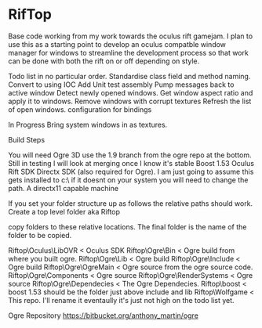 RifTop
======


Base code working from my work towards the oculus rift gamejam. I plan to use this as a starting point to develop an oculus compatble window manager for windows to streamline the development process so that work can be done with both the rift on or off depending on style.

Todo list in no particular order.
Standardise class field and method naming.
Convert to using IOC
Add Unit test assembly
Pump messages back to active window
Detect newly opened windows.
Get window aspect ratio and apply it to windows.
Remove windows with corrupt textures
Refresh the list of open windows.
configuration for bindings



In Progress
Bring system windows in as textures.

Build Steps

You will need 
Ogre 3D use the 1.9 branch from the ogre repo at the bottom. Still in testing I will look at merging once I know it's stable
Boost 1.53
Oculus Rift SDK
Directx SDK (also required for Ogre). I am just going to assume this gets installed to c:\ if it doesnt on your system you will need to change the path.
A directx11 capable machine

If you set your folder structure up as follows the relative paths should work.
Create a top level folder aka Riftop

copy folders to these relative locations. The final folder is the name of the folder to be copied.

Riftop\Oculus\LibOVR  		< Oculus SDK
Riftop\Ogre\Bin			< Ogre build from where you built ogre.
Riftop\Ogre\Lib			< Ogre build
Riftop\Ogre\Include		< Ogre build
Riftop\Ogre\OgreMain		< Ogre source from the ogre source code.
Riftop\Ogre\Components		< Ogre source
Riftop\Ogre\RenderSystems	< Ogre source
Riftop\Ogre\Dependecies         < The Ogre Dependecies.
Riftop\boost			< boost 1.53 should be the folder just above include and lib
Riftop\Wolfgame			< This repo. I'll rename it eventaully it's just not high on the todo list yet.

Ogre Repository
https://bitbucket.org/anthony_martin/ogre
